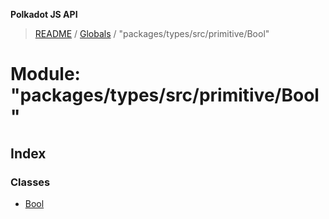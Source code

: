 **Polkadot JS API**

> [README](../README.md) / [Globals](../globals.md) / "packages/types/src/primitive/Bool"

# Module: "packages/types/src/primitive/Bool"

## Index

### Classes

* [Bool](../classes/_packages_types_src_primitive_bool_.bool.md)
